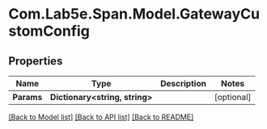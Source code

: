 # Com.Lab5e.Span.Model.GatewayCustomConfig

## Properties

Name | Type | Description | Notes
------------ | ------------- | ------------- | -------------
**Params** | **Dictionary&lt;string, string&gt;** |  | [optional] 

[[Back to Model list]](../README.md#documentation-for-models) [[Back to API list]](../README.md#documentation-for-api-endpoints) [[Back to README]](../README.md)

